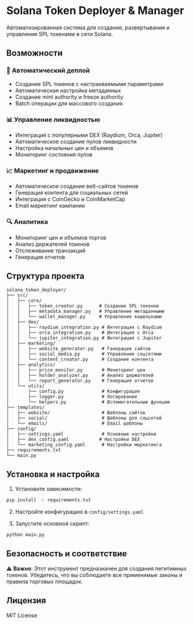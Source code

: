 # Solana Token Deployer & Manager

Автоматизированная система для создания, развертывания и управления SPL токенами в сети Solana.

## Возможности

### 🚀 Автоматический деплой
- Создание SPL токенов с настраиваемыми параметрами
- Автоматическая настройка метаданных
- Создание mint authority и freeze authority
- Batch операции для массового создания

### 📊 Управление ликвидностью
- Интеграция с популярными DEX (Raydium, Orca, Jupiter)
- Автоматическое создание пулов ликвидности
- Настройка начальных цен и объемов
- Мониторинг состояния пулов

### 📈 Маркетинг и продвижение
- Автоматическое создание веб-сайтов токенов
- Генерация контента для социальных сетей
- Интеграция с CoinGecko и CoinMarketCap
- Email маркетинг кампании

### 🔍 Аналитика
- Мониторинг цен и объемов торгов
- Анализ держателей токенов
- Отслеживание транзакций
- Генерация отчетов

## Структура проекта

```
solana_token_deployer/
├── src/
│   ├── core/
│   │   ├── token_creator.py      # Создание SPL токенов
│   │   ├── metadata_manager.py   # Управление метаданными
│   │   └── wallet_manager.py     # Управление кошельками
│   ├── dex/
│   │   ├── raydium_integration.py # Интеграция с Raydium
│   │   ├── orca_integration.py    # Интеграция с Orca
│   │   └── jupiter_integration.py # Интеграция с Jupiter
│   ├── marketing/
│   │   ├── website_generator.py   # Генерация сайтов
│   │   ├── social_media.py        # Управление соцсетями
│   │   └── content_creator.py     # Создание контента
│   ├── analytics/
│   │   ├── price_monitor.py       # Мониторинг цен
│   │   ├── holder_analyzer.py     # Анализ держателей
│   │   └── report_generator.py    # Генерация отчетов
│   └── utils/
│       ├── config.py              # Конфигурация
│       ├── logger.py              # Логирование
│       └── helpers.py             # Вспомогательные функции
├── templates/
│   ├── website/                   # Шаблоны сайтов
│   ├── social/                    # Шаблоны для соцсетей
│   └── emails/                    # Email шаблоны
├── config/
│   ├── settings.yaml              # Основные настройки
│   ├── dex_config.yaml           # Настройки DEX
│   └── marketing_config.yaml      # Настройки маркетинга
├── requirements.txt
└── main.py
```

## Установка и настройка

1. Установите зависимости:
```bash
pip install -r requirements.txt
```

2. Настройте конфигурацию в `config/settings.yaml`

3. Запустите основной скрипт:
```bash
python main.py
```

## Безопасность и соответствие

⚠️ **Важно**: Этот инструмент предназначен для создания легитимных токенов. 
Убедитесь, что вы соблюдаете все применимые законы и правила торговых площадок.

## Лицензия

MIT License

